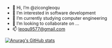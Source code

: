 - 👋 Hi, I’m @zicongleoqu
- 👀 I’m interested in software development
- 🌱 I’m currently studying computer engineering
- 💞️ I’m looking to collaborate on ...
- 📫 leoqu9577@gmail.com

[![Anurag's GitHub stats](https://github-readme-stats.vercel.app/api?zicongleoqu=anuraghazra)](https://github.com/anuraghazra/github-readme-stats)
